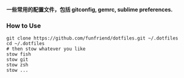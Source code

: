 **一些常用的配置文件，包括 gitconfig, gemrc, sublime preferences.**

### How to Use

``` shell
git clone https://github.com/funfriend/dotfiles.git ~/.dotfiles
cd ~/.dotfiles
# then stow whatever you like
stow fish
stow git
stow zsh
stow ...
```

